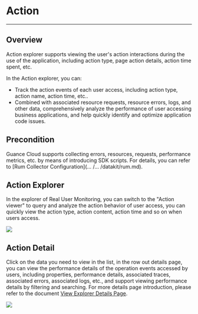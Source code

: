 # Action
---

## Overview

Action explorer supports viewing the user's action interactions during the use of the application, including action type, page action details, action time spent, etc.

In the Action explorer, you can:

- Track the action events of each user access, including action type, action name, action time, etc..
- Combined with associated resource requests, resource errors, logs, and other data, comprehensively analyze the performance of user accessing business applications, and help quickly identify and optimize application code issues.

## Precondition

Guance Cloud supports collecting errors, resources, requests, performance metrics, etc. by means of introducing SDK scripts. For details, you can refer to [Rum Collector Configuration](... /... /datakit/rum.md).

## Action Explorer

In the explorer of Real User Monitoring, you can switch to the "Action viewer" to query and analyze the action behavior of user access, you can quickly view the action type, action content, action time and so on when users access.

![](../img/1.rum_action_1.png)

## Action Detail

Click on the data you need to view in the list, in the row out details page, you can view the performance details of the operation events accessed by users, including properties, performance details, associated traces, associated errors, associated logs, etc., and support viewing performance details by filtering and searching. For more details page introduction, please refer to the document [View Explorer Details Page](view.md).

![](../img/1.rum_action_2.png)

